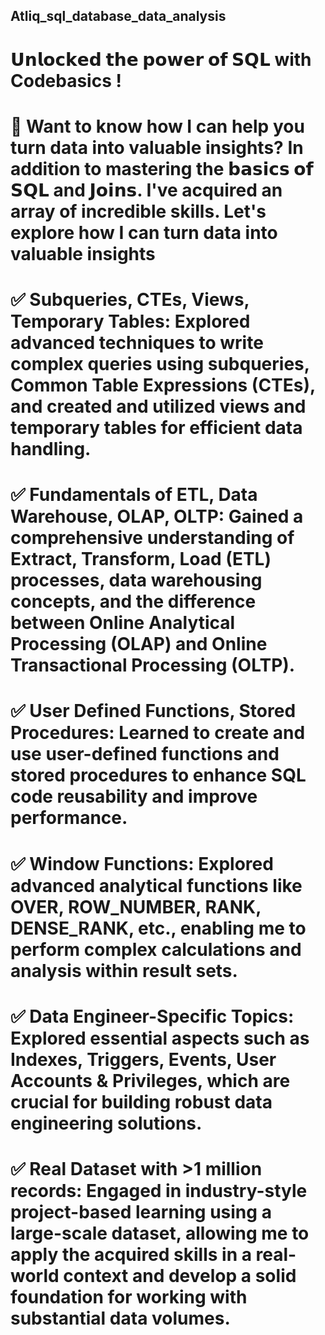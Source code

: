 ## Atliq_sql_database_data_analysis

# 𝗨𝗻𝗹𝗼𝗰𝗸𝗲𝗱 𝘁𝗵𝗲 𝗽𝗼𝘄𝗲𝗿 𝗼𝗳 𝗦𝗤𝗟 with Codebasics !
# 💪 Want to know how I can help you turn data into valuable insights? In addition to mastering the 𝗯𝗮𝘀𝗶𝗰𝘀 𝗼𝗳 𝗦𝗤𝗟 and 𝗝𝗼𝗶𝗻𝘀. I've acquired an array of incredible skills. Let's explore how I can turn data into valuable insights
# ✅ Subqueries, CTEs, Views, Temporary Tables: Explored advanced techniques to write complex queries using subqueries, Common Table Expressions (CTEs), and created and utilized views and temporary tables for efficient data handling.
# ✅ Fundamentals of ETL, Data Warehouse, OLAP, OLTP: Gained a comprehensive understanding of Extract, Transform, Load (ETL) processes, data warehousing concepts, and the difference between Online Analytical Processing (OLAP) and Online Transactional Processing (OLTP).
# ✅ User Defined Functions, Stored Procedures: Learned to create and use user-defined functions and stored procedures to enhance SQL code reusability and improve performance.
# ✅ Window Functions: Explored advanced analytical functions like OVER, ROW_NUMBER, RANK, DENSE_RANK, etc., enabling me to perform complex calculations and analysis within result sets.
# ✅ Data Engineer-Specific Topics: Explored essential aspects such as Indexes, Triggers, Events, User Accounts & Privileges, which are crucial for building robust data engineering solutions.
# ✅ Real Dataset with >1 million records: Engaged in industry-style project-based learning using a large-scale dataset, allowing me to apply the acquired skills in a real-world context and develop a solid foundation for working with substantial data volumes.
